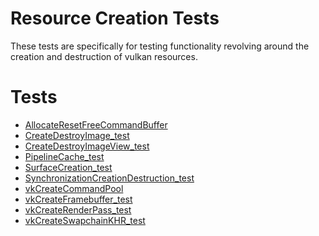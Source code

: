 # Resource Creation Tests

These tests are specifically for testing functionality revolving around
the creation and destruction of vulkan resources.

# Tests
- [AllocateResetFreeCommandBuffer](AllocateResetFreeCommandBuffer/README.md)
- [CreateDestroyImage_test](CreateDestroyImage_test/README.md)
- [CreateDestroyImageView_test](CreateDestroyImageView_test/README.md)
- [PipelineCache_test](PipelineCache_test/README.md)
- [SurfaceCreation_test](SurfaceCreation_test/README.md)
- [SynchronizationCreationDestruction_test](SynchronizationCreationDestruction_test/README.md)
- [vkCreateCommandPool](vkCreateCommandPool/README.md)
- [vkCreateFramebuffer_test](vkCreateFramebuffer_test/README.md)
- [vkCreateRenderPass_test](vkCreateRenderPass_test/README.md)
- [vkCreateSwapchainKHR_test](vkCreateSwapchainKHR_test/README.md)
